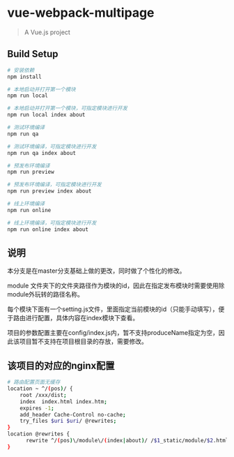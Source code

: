 # vue-webpack-multipage

> A Vue.js project

## Build Setup

``` bash
# 安装依赖
npm install

# 本地启动并打开第一个模块
npm run local

# 本地启动并打开第一个模块，可指定模块进行开发
npm run local index about

# 测试环境编译
npm run qa

# 测试环境编译，可指定模块进行开发
npm run qa index about

# 预发布环境编译
npm run preview

# 预发布环境编译，可指定模块进行开发
npm run preview index about

# 线上环境编译
npm run online

# 线上环境编译，可指定模块进行开发
npm run online index about
```

## 说明
本分支是在master分支基础上做的更改，同时做了个性化的修改。

module 文件夹下的文件夹路径作为模块的id，因此在指定发布模块时需要使用除module外玩转的路径名称。

每个模块下面有一个setting.js文件，里面指定当前模块的id（只能手动填写），便于路由进行配置，具体内容在index模块下查看。

项目的参数配置主要在config/index.js内，暂不支持produceName指定为空，因此该项目暂不支持在项目根目录的存放，需要修改。

## 该项目的对应的nginx配置

``` bash
# 路由配置页面无缓存
location ~ ^/(pos)/ {
    root /xxx/dist;
    index  index.html index.htm;
    expires -1;
    add_header Cache-Control no-cache;
    try_files $uri $uri/ @rewrites;
}
location @rewrites {
      rewrite ^/(pos)\/module\/(index|about)/ /$1_static/module/$2.html break;
}
```
